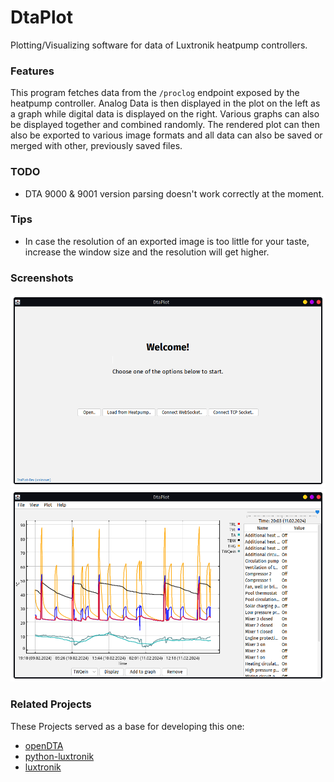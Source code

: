 # DtaPlot

Plotting/Visualizing software for data of 
Luxtronik heatpump controllers.

### Features

This program fetches data from the `/proclog` endpoint
exposed by the heatpump controller.
Analog Data is then displayed in the plot on the left as a graph
while digital data is displayed on the right. Various
graphs can also be displayed together and combined randomly.
The rendered plot can then also be exported to various image
formats and all data can also be saved or merged with other,
previously saved files.

### TODO

- DTA 9000 & 9001 version parsing doesn't work correctly at the moment.

### Tips

- In case the resolution of an exported image is too little
for your taste, increase the window size and the resolution will get
higher.

### Screenshots

![Screenshot of the Welcome Page](assets/welcome.png)
![Screenshot of displayed graphs](assets/graphs.png)

### Related Projects

These Projects served as a base for developing this one:

- [openDTA](https://sourceforge.net/projects/opendta/)
- [python-luxtronik](https://github.com/Bouni/python-luxtronik/)
- [luxtronik](https://github.com/Bouni/luxtronik)
